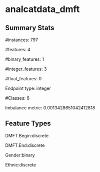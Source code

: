 # analcatdata_dmft

## Summary Stats

#instances: 797

#features: 4

  #binary_features: 1

  #integer_features: 3

  #float_features: 0

Endpoint type: integer

#Classes: 6

Imbalance metric: 0.0013428651042412818

## Feature Types

 DMFT.Begin:discrete

DMFT.End:discrete

Gender:binary

Ethnic:discrete

